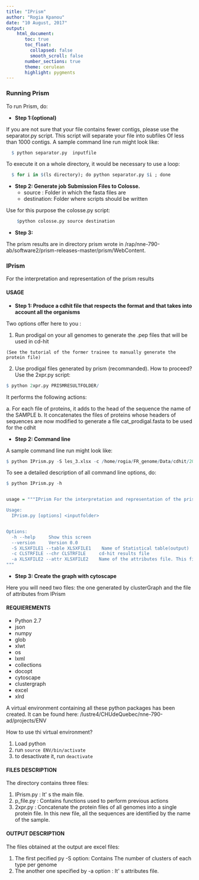 ```yaml
---
title: "IPrism"
author: "Rogia Kpanou"
date: "10 August, 2017"
output: 
    html_document:
       toc: true
       toc_float:
         collapsed: false
         smooth_scroll: false
       number_sections: true
       theme: cerulean
       highlight: pygments
---
```




### Running Prism 

To run Prism, do:

+ **Step 1:(optional)**

If you are not sure that your file contains fewer contigs, please use the separator.py script. This script will separate your file into    subfiles Of less than 1000 contigs. A sample command line run might look like: 
  
```r
  $ python separator.py  inputfile
```
  To execute it on a whole directory, it would be necessary to use a loop:
```r
  $ for i in $(ls directory); do python separator.py $i ; done
```
   
+ **Step 2: Generate job Submission Files to Colosse.**
    - source : Folder in which the fasta files are
    - destination: Folder where scripts should be written 
    
Use for this purpose the colosse.py script:
```r
    $python colosse.py source destination
```
+ **Step 3:** 
 
The prism results are in directory prism wrote in /rap/nne-790-ab/software2/prism-releases-master/prism/WebContent.

### IPrism

For the interpretation and representation of the prism results

#### USAGE

+ **Step 1: Produce a cdhit file that respects the format and that takes into account all the organisms**

Two options offer here to you :

  1. Run prodigal on your all genomes to generate the .pep files that will be used in cd-hit
  
    (See the tutorial of the former trainee to manually generate the protein file)
    
  2. Use prodigal files generated by prism (recommanded). How to proceed? Use the 2xpr.py script:
    
```r
$ python 2xpr.py PRISMRESULTFOLDER/
```
  It performs the following actions:
  
  a. For each file of proteins, it adds to the head of the sequence the name of the SAMPLE
  b. It concatenates the files of proteins whose headers of sequences are now modified to generate a file cat_prodigal.fasta to be used for the cdhit
    
+ **Step 2: Command line**

A sample command line run might look like: 

```r
$ python IPrism.py -S les_3.xlsx -c /home/rogia/FR_genome/Data/cdhit/20170707_OrthologComparison_Nares+Modern_Nostoc+GCF_20025-70.clstr -a attr.xlsx /home/rogia/FR_genome/mini_data
```

To see a detailed description of all command line options, do:

```r
$ python IPrism.py -h


usage = """IPrism For the interpretation and representation of the prism results.

Usage:
  IPrism.py [options] <inputfolder>


Options:
  -h --help     Show this screen
  --version     Version 0.0
  -S XLSXFILE1 --table XLSXFILE1    Name of Statistical table(output)
  -c CLSTRFILE --chr CLSTRFILE     cd-hit results file
  -a XLSXFILE2 --attr XLSXFILE2    Name of the attributes file. This file is used for cytoscape.(output)
"""
```


+ **Step 3: Create the graph with cytoscape**
    
Here you will need two files: the one generated by clusterGraph and the file of attributes from IPrism


#### REQUIEREMENTS
+ Python 2.7
+ json
+ numpy 
+ glob
+ xlwt 
+ os
+ lxml 
+ collections
+ docopt
+ cytoscape
+ clustergraph
+ excel
+ xlrd

A virtual environment containing all these python packages has been created. It can be found here:
/lustre4/CHUdeQuebec/nne-790-ad/projects/ENV

How to use thi virtual environment?
1. Load python
2. run `source ENV/bin/activate`
3. to desactivate it, run `deactivate`

#### FILES DESCRIPTION
The directory contains three files:

1. IPrism.py : It' s the main file.
2. p_file.py : Contains functions used to perform previous actions
3. 2xpr.py : Concatenate the protein files of all genomes into a single protein file. In this new file, 
         all the sequences are identified by the name of the sample.

#### OUTPUT DESCRIPTION
The files  obtained at the output are excel files:

1. The first pecified py -S option: Contains The number of clusters of each type per genome
2. The another one specified by -a option : It' s attributes file.

